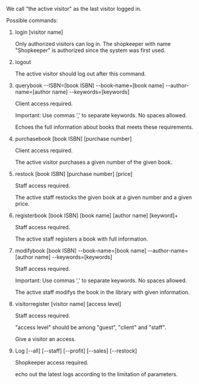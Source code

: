 We call "the active visitor" as the last visitor logged in.

Possible commands:

1. login [visitor name]
   
   Only authorized visitors can log in. The shopkeeper with name "Shopkeeper" is authorized since the system was first used.

2. logout
   
   The active visitor should log out after this command.

3. querybook --ISBN=[book ISBN] --book-name=[book name] --author-name=[author name] --keywords=[keywords]
   
   Client access required.
   
   Important: Use commas ',' to separate keywords. No spaces allowed.
   
   Echoes the full information about books that meets these requirements.

4. purchasebook [book ISBN] [purchase number]
   
   Client access required.
   
   The active visitor purchases a given number of the given book.

5. restock [book ISBN] [purchase number] [price]
   
   Staff access required.
   
   The active staff restocks the given book at a given number and a given price.

6. registerbook [book ISBN] [book name] [author name] [keyword]+
   
   Staff access required.
   
   The active staff registers a book with full information.

7. modifybook [book ISBN] --book-name=[book name] --author-name=[author name] --keywords=[keywords]
   
   Staff access required.
   
   Important: Use commas ',' to separate keywords. No spaces allowed.
   
   The active staff modifys the book in the library with given information.

8. visitorregister [visitor name] [access level]
   
   Staff access required.
   
   "access level" should be among "guest", "client" and "staff".
   
   Give a visitor an access.

9. Log [--all]  [--staff] [--profit] [--sales] [--restock]
   
   Shopkeeper access required.
   
   echo out the latest logs according to the limitation of parameters.








